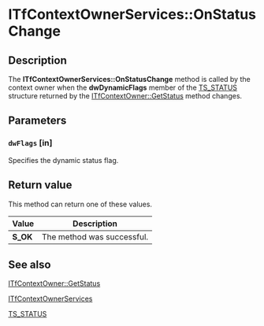 # ITfContextOwnerServices::OnStatusChange

## Description

The **ITfContextOwnerServices::OnStatusChange** method is called by the context owner when the **dwDynamicFlags** member of the [TS_STATUS](https://learn.microsoft.com/windows/desktop/api/textstor/ns-textstor-ts_status) structure returned by the [ITfContextOwner::GetStatus](https://learn.microsoft.com/windows/desktop/api/msctf/nf-msctf-itfcontextowner-getstatus) method changes.

## Parameters

### `dwFlags` [in]

Specifies the dynamic status flag.

## Return value

This method can return one of these values.

| Value | Description |
| --- | --- |
| **S_OK** | The method was successful. |

## See also

[ITfContextOwner::GetStatus](https://learn.microsoft.com/windows/desktop/api/msctf/nf-msctf-itfcontextowner-getstatus)

[ITfContextOwnerServices](https://learn.microsoft.com/windows/desktop/api/msctf/nn-msctf-itfcontextownerservices)

[TS_STATUS](https://learn.microsoft.com/windows/desktop/api/textstor/ns-textstor-ts_status)